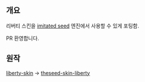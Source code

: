 ## 개요
리버티 스킨을 [imitated seed](https://github.com/gdl-blue/imitated-seed-2) 엔진에서 사용할 수 있게 포팅함.

PR 환영합니다.

## 원작
[liberty-skin](https://github.com/librewiki/liberty-skin) → [theseed-skin-liberty](https://github.com/namu-theseed/theseed-skin-liberty)
